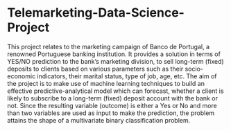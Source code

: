 # Telemarketing-Data-Science-Project
This project relates to the marketing campaign of Banco de Portugal, a renowned Portuguese banking institution. It provides a solution in terms of YES/NO prediction to the bank’s marketing division, to sell long-term (fixed) deposits to clients based on various parameters such as their socio-economic indicators, their marital status, type of job, age, etc. The aim of the project is to make use of machine learning techniques to build an effective predictive-analytical model which can forecast, whether a client is likely to subscribe to a long-term (fixed) deposit account with the bank or not. Since the resulting variable (outcome) is either a Yes or No and more than two variables are used as input to make the prediction, the problem attains the shape of a multivariate binary classification problem.
